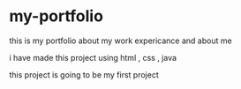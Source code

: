 # my-portfolio
this is my portfolio about my work expericance and about me

i have  made this project using html , css , java 


this project is going to be my first project 
